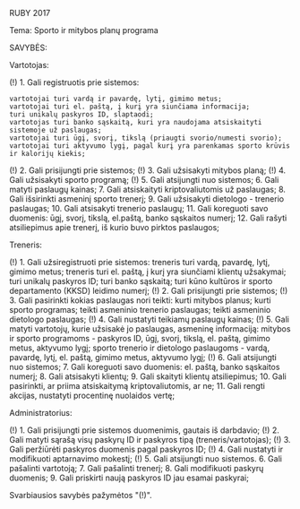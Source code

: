 RUBY 2017

Tema: Sporto ir mitybos planų programa

SAVYBĖS:

Vartotojas:

(!)	1. Gali registruotis prie sistemos:

	vartotojai turi vardą ir pavardę, lytį, gimimo metus;
	vartotojai turi el. paštą, į kurį yra siunčiama informacija;
	turi unikalų paskyros ID, slaptaodi;
	vartotojas turi banko sąskaitą, kuri yra naudojama atsiskaityti sistemoje už paslaugas;		
	vartotojai turi ūgį, svorį, tikslą (priaugti svorio/numesti svorio);
	vartotojai turi aktyvumo lygį, pagal kurį yra parenkamas sporto krūvis ir kalorijų kiekis;

(!)	2. Gali prisijungti prie sistemos;
(!)	3. Gali užsisakyti mitybos planą;
(!)	4. Gali užsisakyti sporto programą;
(!)	5. Gali atsijungti nuo sistemos;
	6. Gali matyti paslaugų kainas;
	7. Gali atsiskaityti kriptovaliutomis už paslaugas;
	8. Gali išsirinkti asmeninį sporto trenerį;
	9. Gali užsisakyti dietologo - trenerio paslaugas;
	10. Gali atsisakyti trenerio paslaugų;
	11. Gali koreguoti savo duomenis: ūgį, svorį, tikslą, el.paštą, banko sąskaitos numerį;
	12. Gali rašyti atsiliepimus apie trenerį, iš kurio buvo pirktos paslaugos;

Treneris:

(!)	1. Gali užsiregistruoti prie sistemos:
		treneris turi vardą, pavardę, lytį, gimimo metus;
		treneris turi el. paštą, į kurį yra siunčiami klientų užsakymai;
		turi unikalų paskyros ID;
		turi banko sąskaitą;
		turi kūno kultūros ir sporto departamento (KKSD) leidimo numerį;
(!)	2. Gali prisijungti prie sistemos;
(!)	3. Gali pasirinkti kokias paslaugas nori teikti:
		kurti mitybos planus;
		kurti sporto programas;
		teikti asmeninio trenerio paslaugas;
		teikti asmeninio dietologo paslaugas;
(!)	4. Gali nustatyti teikiamų paslaugų kainas;
(!)	5. Gali matyti vartotojų, kurie užsisakė jo paslaugas, asmeninę informaciją:
		mitybos ir sporto programoms - paskyros ID, ūgį, svorį, tikslą, el. paštą, gimimo metus, aktyvumo lygį;
		sporto trenerio ir dietologo paslaugoms - vardą, pavardę, lytį, el. paštą, gimimo metus, aktyvumo lygį;
(!)	6. Gali atsijungti nuo sistemos;
	7. Gali koreguoti savo duomenis: el. paštą, banko sąskaitos numerį;
	8. Gali atsisakyti klientų;
	9. Gali skaityti klientų atsiliepimus;
	10. Gali pasirinkti, ar priima atsiskaitymą kriptovaliutomis, ar ne;
	11. Gali rengti akcijas, nustatyti procentinę nuolaidos vertę;

Administratorius:
	
(!)	1. Gali prisijungti prie sistemos duomenimis, gautais iš darbdavio;
(!)	2. Gali matyti sąrašą visų paskyrų ID ir paskyros tipą (treneris/vartotojas);
(!)	3. Gali peržiūrėti paskyros duomenis pagal paskyros ID;
(!)	4. Gali nustatyti ir modifikuoti aptarnavimo mokestį;
(!)	5. Gali atsijungti nuo sistemos.
	6. Gali pašalinti vartotoją;
	7. Gali pašalinti trenerį;
	8. Gali modifikuoti paskyrų duomenis;
	9. Gali priskirti naują paskyros ID jau esamai paskyrai;

Svarbiausios savybės pažymėtos "(!)".